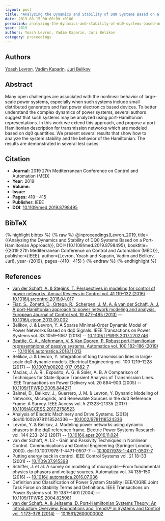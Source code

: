 ```yaml
---
layout: post
title: "Analyzing the Dynamics and Stability of DQ0 Systems Based on a Port-Hamiltonian Approach"
date: 2019-08-15 00:00:00 +0100
permalink: analyzing-the-dynamics-and-stability-of-dq0-systems-based-on-a-port-hamiltonian-approach
year: 2019
authors: Yoash Levron, Vadim Kaparin, Juri Belikov
category: proceedings
---
```

 
## Authors
[Yoash Levron](authors/yoash-levron), [Vadim Kaparin](authors/vadim-kaparin), [Juri Belikov](authors/juri-belikov)
 
## Abstract
Many open challenges are associated with the nonlinear behavior of large-scale power systems, especially when such systems include small distributed generators and fast power electronics based devices. To better understand the complex dynamics of power systems, several authors suggest that such systems may be analyzed using port-Hamiltonian representations. In this work we extend this approach, and propose a port-Hamiltonian description for transmission networks which are modeled based on dq0 quantities. We present several results that show how to analyze the system stability and the behavior of the Hamiltonian. The results are demonstrated in several test cases.
 
## Citation
- **Journal:** 2019 27th Mediterranean Conference on Control and Automation (MED)
- **Year:** 2019
- **Volume:** 
- **Issue:** 
- **Pages:** 410--415
- **Publisher:** IEEE
- **DOI:** [10.1109/med.2019.8798495](https://doi.org/10.1109/med.2019.8798495)
 
## BibTeX
{% highlight bibtex %}
{% raw %}
@inproceedings{Levron_2019,
  title={{Analyzing the Dynamics and Stability of DQ0 Systems Based on a Port-Hamiltonian Approach}},
  DOI={10.1109/med.2019.8798495},
  booktitle={{2019 27th Mediterranean Conference on Control and Automation (MED)}},
  publisher={IEEE},
  author={Levron, Yoash and Kaparin, Vadim and Belikov, Juri},
  year={2019},
  pages={410--415}
}
{% endraw %}
{% endhighlight %}
 
## References
- [van der Schaft, A. & Stegink, T. Perspectives in modeling for control of power networks. Annual Reviews in Control vol. 41 119–132 (2016)](perspectives-in-modeling-for-control-of-power-networks) -- [10.1016/j.arcontrol.2016.04.017](https://doi.org/10.1016/j.arcontrol.2016.04.017)
- [Fiaz, S., Zonetti, D., Ortega, R., Scherpen, J. M. A. & van der Schaft, A. J. A port-Hamiltonian approach to power network modeling and analysis. European Journal of Control vol. 19 477–485 (2013)](a-port-hamiltonian-approach-to-power-network-modeling-and-analysis) -- [10.1016/j.ejcon.2013.09.002](https://doi.org/10.1016/j.ejcon.2013.09.002)
- Belikov, J. & Levron, Y. A Sparse Minimal-Order Dynamic Model of Power Networks Based on dq0 Signals. IEEE Transactions on Power Systems vol. 33 1059–1067 (2018) -- [10.1109/TPWRS.2017.2702746](https://doi.org/10.1109/TPWRS.2017.2702746)
- [Beattie, C. A., Mehrmann, V. & Van Dooren, P. Robust port-Hamiltonian representations of passive systems. Automatica vol. 100 182–186 (2019)](robust-port-hamiltonian-representations-of-passive-systems) -- [10.1016/j.automatica.2018.11.013](https://doi.org/10.1016/j.automatica.2018.11.013)
- Belikov, J. & Levron, Y. Integration of long transmission lines in large-scale dq0 dynamic models. Electrical Engineering vol. 100 1219–1228 (2017) -- [10.1007/s00202-017-0582-7](https://doi.org/10.1007/s00202-017-0582-7)
- Macias, J. A. R., Exposito, A. G. & Soler, A. B. A Comparison of Techniques for State-Space Transient Analysis of Transmission Lines. IEEE Transactions on Power Delivery vol. 20 894–903 (2005) -- [10.1109/TPWRD.2005.844271](https://doi.org/10.1109/TPWRD.2005.844271)
- Baimel, D., Belikov, J., Guerrero, J. M. & Levron, Y. Dynamic Modeling of Networks, Microgrids, and Renewable Sources in the dq0 Reference Frame: A Survey. IEEE Access vol. 5 21323–21335 (2017) -- [10.1109/ACCESS.2017.2758523](https://doi.org/10.1109/ACCESS.2017.2758523)
- Analysis of Electric Machinery and Drive Systems. (2013) doi:10.1002/9781118524336 -- [10.1002/9781118524336](https://doi.org/10.1002/9781118524336)
- Levron, Y. & Belikov, J. Modeling power networks using dynamic phasors in the dq0 reference frame. Electric Power Systems Research vol. 144 233–242 (2017) -- [10.1016/j.epsr.2016.11.024](https://doi.org/10.1016/j.epsr.2016.11.024)
- van der Schaft, A. L2 - Gain and Passivity Techniques in Nonlinear Control. Communications and Control Engineering (Springer London, 2000). doi:10.1007/978-1-4471-0507-7 -- [10.1007/978-1-4471-0507-7](https://doi.org/10.1007/978-1-4471-0507-7)
- Putting energy back in control. IEEE Control Systems vol. 21 18–33 (2001) -- [10.1109/37.915398](https://doi.org/10.1109/37.915398)
- Schiffer, J. et al. A survey on modeling of microgrids—From fundamental physics to phasors and voltage sources. Automatica vol. 74 135–150 (2016) -- [10.1016/j.automatica.2016.07.036](https://doi.org/10.1016/j.automatica.2016.07.036)
- Definition and Classification of Power System Stability IEEE/CIGRE Joint Task Force on Stability Terms and Definitions. IEEE Transactions on Power Systems vol. 19 1387–1401 (2004) -- [10.1109/TPWRS.2004.825981](https://doi.org/10.1109/TPWRS.2004.825981)
- [van der Schaft, A. & Jeltsema, D. Port-Hamiltonian Systems Theory: An Introductory Overview. Foundations and Trends® in Systems and Control vol. 1 173–378 (2014)](port-hamiltonian-systems-theory-an-introductory-overview-journal) -- [10.1561/2600000002](https://doi.org/10.1561/2600000002)

